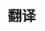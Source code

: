 ---
title: 翻译
redirect_from:
  - /link/translate
  - /link/translate/
redirect_to: https://crowdin.com/project/bililiverecorder
---